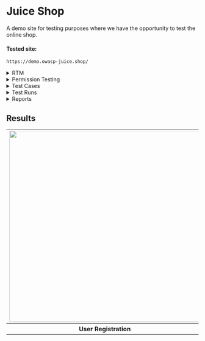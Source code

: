 # Juice Shop
A demo site for testing purposes where we have the opportunity to test the online shop.

#### Tested site:
```
https://demo.owasp-juice.shop/
```

<details>
  <summary>RTM</summary>
  
  ```
  https://docs.google.com/spreadsheets/d/1Sid3Mc_5O78AmyuGpgREXwUwRwnex-BF5fVa07cr6Yc
  ```
</details>

<details>
  <summary>Permission Testing</summary>
  
  ```
  https://docs.google.com/spreadsheets/d/13G6okOC0iPo1dRF22GSvhWaYWVq2ocVwi0OZSDSqWzg
  ```
</details>

<details>
  <summary>Test Cases</summary>

  #### User Registration
  ```
  https://docs.google.com/spreadsheets/d/1eOMcAUgbJ3SrhtMQ9HCIdAhw3L6_Cgtv1-rUfrv7mL0/edit?usp=drive_link
  ```

  #### Customer Feedback
  ```
  https://docs.google.com/spreadsheets/d/1Dm13UGKGai_wQ5zphfuQ6CVEpKR51qsypl0IlK_pPck/edit?usp=drive_link
  ```
</details>

<details>
  <summary>Test Runs</summary>

  #### User Registration
  ```
  https://docs.google.com/spreadsheets/d/1tnjt-eFNwCcnACCyL5IKrVPcpgUS894SXNmWGtfZau0/edit?usp=drive_link
  ```

  #### Customer Feedback
  ```
  https://docs.google.com/spreadsheets/d/1ssLntCU4BneS5117uz3_XD_vYN4J18fPsGJ_5vunFu8/edit?usp=drive_link
  ```
</details>

<details>
  <summary>Reports</summary>

  #### Bug Reports
  ```
  https://drive.google.com/drive/folders/10EZGWRHg5Oi_9i0LL3RjjAq2TPS-3UjV?usp=drive_link
  ```

  #### Test Reports
  ```
  https://docs.google.com/spreadsheets/d/1fHgEp69DU0veNnfR_LgOTJ_yAOObPdvEVD-TJXLo7sg
  ```
</details>

## Results
<table>
  <tr>
    <td><img src="https://github.com/LosKamilos91/juice-shop/assets/93448256/890f113a-02ca-4f88-9625-aebc2b6eccf2" width="500"></td>
    <td><img src="https://github.com/LosKamilos91/juice-shop/assets/93448256/06888825-7d92-453c-876c-e0584063a487" width="500"></td>
  </tr>
  <tr>
    <th align="center">User Registration</th>
    <th align="center">Customer Feedback</th>
  </tr>
</table>





